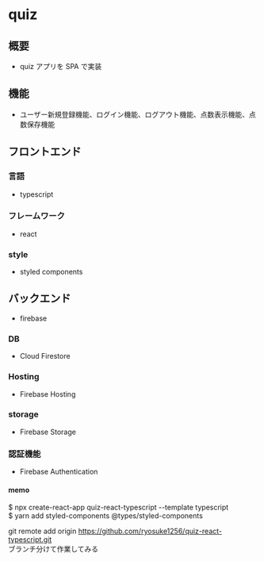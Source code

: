 # quiz

## 概要

- quiz アプリを SPA で実装

## 機能

- ユーザー新規登録機能、ログイン機能、ログアウト機能、点数表示機能、点数保存機能

## フロントエンド　

### 言語

- typescript

### フレームワーク

- react

### style

- styled components

## バックエンド

- firebase

### DB

- Cloud Firestore

### Hosting

- Firebase Hosting

### storage

- Firebase Storage

### 認証機能

- Firebase Authentication

#### memo

$ npx create-react-app quiz-react-typescript --template typescript  
$ yarn add styled-components @types/styled-components

git remote add origin https://github.com/ryosuke1256/quiz-react-typescript.git <br>
ブランチ分けて作業してみる
